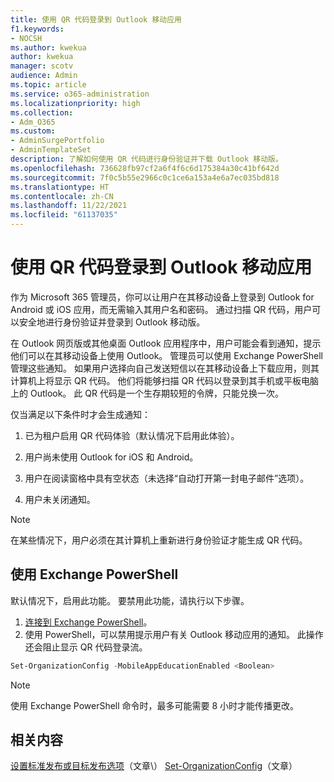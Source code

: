 ```yaml
---
title: 使用 QR 代码登录到 Outlook 移动应用
f1.keywords:
- NOCSH
ms.author: kwekua
author: kwekua
manager: scotv
audience: Admin
ms.topic: article
ms.service: o365-administration
ms.localizationpriority: high
ms.collection:
- Adm_O365
ms.custom:
- AdminSurgePortfolio
- AdminTemplateSet
description: 了解如何使用 QR 代码进行身份验证并下载 Outlook 移动版。
ms.openlocfilehash: 736628fb97cf2a6f4f6c6d175384a30c41bf642d
ms.sourcegitcommit: 7f0c5b55e2966c0c1ce6a153a4e6a7ec035bd818
ms.translationtype: HT
ms.contentlocale: zh-CN
ms.lasthandoff: 11/22/2021
ms.locfileid: "61137035"
---
```

# <a name="use-a-qr-code-to-sign-in-to-the-outlook-mobile-apps"></a>使用 QR 代码登录到 Outlook 移动应用

作为 Microsoft 365 管理员，你可以让用户在其移动设备上登录到 Outlook for Android 或 iOS 应用，而无需输入其用户名和密码。 通过扫描 QR 代码，用户可以安全地进行身份验证并登录到 Outlook 移动版。

在 Outlook 网页版或其他桌面 Outlook 应用程序中，用户可能会看到通知，提示他们可以在其移动设备上使用 Outlook。 管理员可以使用 Exchange PowerShell 管理这些通知。 如果用户选择向自己发送短信以在其移动设备上下载应用，则其计算机上将显示 QR 代码。 他们将能够扫描 QR 代码以登录到其手机或平板电脑上的 Outlook。 此 QR 代码是一个生存期较短的令牌，只能兑换一次。

仅当满足以下条件时才会生成通知：

1. 已为租户启用 QR 代码体验（默认情况下启用此体验）。

2. 用户尚未使用 Outlook for iOS 和 Android。

3. 用户在阅读窗格中具有空状态（未选择“自动打开第一封电子邮件”选项）。

4. 用户未关闭通知。

> [!NOTE]
> 在某些情况下，用户必须在其计算机上重新进行身份验证才能生成 QR 代码。

## <a name="use-exchange-powershell"></a>使用 Exchange PowerShell

默认情况下，启用此功能。 要禁用此功能，请执行以下步骤。

1. [连接到 Exchange PowerShell](/powershell/exchange/connect-to-exchange-online-powershell)。
2. 使用 PowerShell，可以禁用提示用户有关 Outlook 移动应用的通知。 此操作还会阻止显示 QR 代码登录流。

```powershell
Set-OrganizationConfig -MobileAppEducationEnabled <Boolean>
```

> [!NOTE]
> 使用 Exchange PowerShell 命令时，最多可能需要 8 小时才能传播更改。

## <a name="related-content"></a>相关内容

[设置标准发布或目标发布选项](release-options-in-office-365.md)（文章\）
[Set-OrganizationConfig](/powershell/module/exchange/set-organizationconfig)（文章）
